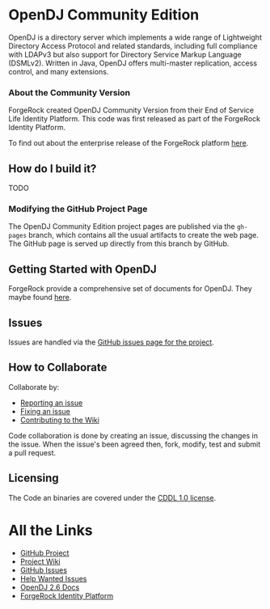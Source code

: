 # OpenDJ Community Edition

OpenDJ is a directory server which implements a wide range of Lightweight Directory Access Protocol and related standards, including full compliance with LDAPv3 but also support for Directory Service Markup Language (DSMLv2). Written in Java, OpenDJ offers multi-master replication, access control, and many extensions.

### About the Community Version

ForgeRock created OpenDJ Community Version from their End of Service Life Identity Platform. This code was first released as part of the ForgeRock Identity Platform. 

To find out about the enterprise release of the ForgeRock platform [here][ForgeRock Identity Platform].

## How do I build it?

TODO

### Modifying the GitHub Project Page

The OpenDJ Community Edition project pages are published via the `gh-pages` branch, which contains all the usual artifacts to create the web page. The GitHub page is served up directly from this branch by GitHub.

## Getting Started with OpenDJ

ForgeRock provide a comprehensive set of documents for OpenDJ. They maybe found [here][OpenDJ 2.6 Docs].

## Issues

Issues are handled via the [GitHub issues page for the project][GitHub Issues].

## How to Collaborate

Collaborate by:

- [Reporting an issue][GitHub Issues]
- [Fixing an issue][Help Wanted Issues]
- [Contributing to the Wiki][Project Wiki]

Code collaboration is done by creating an issue, discussing the changes in the issue. When the issue's been agreed then, fork, modify, test and submit a pull request. 

## Licensing

The Code an binaries are covered under the [CDDL 1.0 license](https://forgerock.org/cddlv1-0/).

# All the Links

- [GitHub Project]
- [Project Wiki]
- [GitHub Issues]
- [Help Wanted Issues]
- [OpenDJ 2.6 Docs]
- [ForgeRock Identity Platform]

[GitHub Project]:https://github.com/ForgeRock/opendj-community-edition-2.6.4
[GitHub Issues]:https://github.com/ForgeRock/opendj-community-edition-2.6.4/issues
[Help Wanted Issues]:https://github.com/ForgeRock/opendj-community-edition-2.6.4/labels/help%20wanted
[Project Wiki]:https://github.com/ForgeRock/opendj-community-edition-2.6.4/wiki
[ForgeRock Identity Platform]:https://www.forgerock.com/platform/
[OpenDJ 2.6 Docs]:https://backstage.forgerock.com/docs/opendj/2.6
